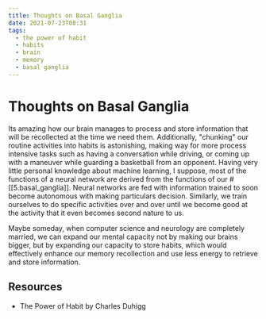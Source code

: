 ```yaml
---
title: Thoughts on Basal Ganglia
date: 2021-07-23T08:31
tags:
  - the power of habit
  - habits
  - brain
  - memory
  - basal ganglia
---
```



# Thoughts on Basal Ganglia

Its amazing how our brain manages to process and store information that will be
recollected at the time we need them. Additionally, "chunking" our routine
activities into habits is astonishing, making way for more process intensive
tasks such as having a conversation while driving, or coming up with a maneuver
while guarding a basketball from an opponent. Having very little personal
knowledge about machine learning, I suppose, most of the functions of a neural
network are derived from the functions of our #[[5.basal_ganglia]]. Neural
networks are fed with information trained to soon become autonomous with
making particulars decision. Similarly, we train ourselves to do specific
activities over and over until we become good at the activity that it even
becomes second nature to us.

Maybe someday, when computer science and neurology are completely married, we
can expand our mental capacity not by making our brains bigger, but by expanding
our capacity to store habits, which would effectively enhance our memory
recollection and use less energy to retrieve and store information.


## Resources

- The Power of Habit by Charles Duhigg
